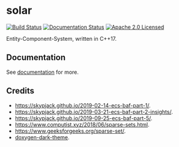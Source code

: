 # solar
[![Build Status](https://ci.appveyor.com/api/projects/status/1eydmdc2hrp5v2oa?svg=true)](https://ci.appveyor.com/project/reworks/solar)
[![Documentation Status](https://travis-ci.org/DomRe/solar.svg?branch=master)](https://domre.github.io/solar/)
[![Apache 2.0 Licensed](https://img.shields.io/badge/license-apache-blue.svg)](./LICENSE.txt)

Entity-Component-System, written in C++17.

## Documentation
See [documentation](https://domre.github.io/solar/) for more.  

## Credits
* https://skypjack.github.io/2019-02-14-ecs-baf-part-1/.
* https://skypjack.github.io/2019-03-21-ecs-baf-part-2-insights/.
* https://skypjack.github.io/2019-09-25-ecs-baf-part-5/.
* https://www.computist.xyz/2018/06/sparse-sets.html.
* https://www.geeksforgeeks.org/sparse-set/.
* [doxygen-dark-theme](https://github.com/MaJerle/doxygen-dark-theme).